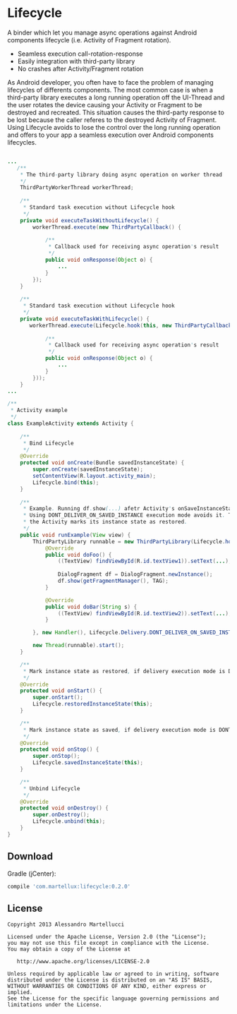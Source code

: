 # Lifecycle
A binder which let you manage async operations against Android components lifecycle (i.e. Activity of Fragment rotation). 

* Seamless execution call-rotation-response
* Easily integration with third-party library
* No crashes after Activity/Fragment rotation 

As Android developer, you often have to face the problem of managing lifecycles of differents components. The most common case is when a third-party library executes a long running operation off the UI-Thread and the user rotates the device causing your Activity or Fragment to be destroyed and recreated. This situation causes the third-party response to be lost because the caller referes to the destroyed Activity of Fragment. Using Lifecycle avoids to lose the control over the long running operation and offers to your app a seamless execution over Android components lifecycles.

```java

...
   /**
    * The third-party library doing async operation on worker thread
    */
    ThirdPartyWorkerThread workerThread;
   
    /**
     * Standard task execution without Lifecycle hook
     */
    private void executeTaskWithoutLifecycle() {
        workerThread.execute(new ThirdPartyCallback() {
        
            /**
             * Callback used for receiving async operation's result
             */
            public void onResponse(Object o) {
                ...
            }
        });
    }
    
    /**
     * Standard task execution without Lifecycle hook
     */
    private void executeTaskWithLifecycle() {
       workerThread.execute(Lifecycle.hook(this, new ThirdPartyCallback() {
            
            /**
             * Callback used for receiving async operation's result
             */
            public void onResponse(Object o) {
                ...
            }
        }));
    }
...

/**
 * Activity example
 */
class ExampleActivity extends Activity {
    
    /**
     * Bind Lifecycle
     */
    @Override
    protected void onCreate(Bundle savedInstanceState) {
        super.onCreate(savedInstanceState);
        setContentView(R.layout.activity_main);
        Lifecycle.bind(this);
    }
    
    /**
     * Example. Running df.show(...) afetr Activity's onSaveInstanceState causes IllegaleStateException to be thrown.
     * Using DONT_DELIVER_ON_SAVED_INSTANCE execution mode avoids it. The execution of method doSomethindA is enqueued until
     * the Activity marks its instance state as restored.
     */
    public void runExample(View view) {
        ThirdPartyLibrary runnable = new ThirdPartyLibrary(Lifecycle.hook(this, new ThirdPartyCallback() {
            @Override
            public void doFoo() {
                ((TextView) findViewById(R.id.textView1)).setText(...);
                
                DialogFragment df = DialogFragment.newInstance();
                df.show(getFragmentManager(), TAG);
            }

            @Override
            public void doBar(String s) {
                ((TextView) findViewById(R.id.textView2)).setText(...);
            }

        }, new Handler(), Lifecycle.Delivery.DONT_DELIVER_ON_SAVED_INSTANCE));

        new Thread(runnable).start();
    }

    /**
     * Mark instance state as restored, if delivery execution mode is DONT_DELIVER_ON_SAVED_INSTANCE
     */
    @Override
    protected void onStart() {
        super.onStart();
        Lifecycle.restoredInstanceState(this);
    }

    /**
     * Mark instance state as saved, if delivery execution mode is DONT_DELIVER_ON_SAVED_INSTANCE
     */
    @Override
    protected void onStop() {
        super.onStop();
        Lifecycle.savedInstanceState(this);
    }

    /**
     * Unbind Lifecycle
     */
    @Override
    protected void onDestroy() {
        super.onDestroy();
        Lifecycle.unbind(this);
    }
}
```

Download
--------

Gradle (jCenter):
```groovy
compile 'com.martellux:lifecycle:0.2.0'
```

License
-------

    Copyright 2013 Alessandro Martellucci

    Licensed under the Apache License, Version 2.0 (the "License");
    you may not use this file except in compliance with the License.
    You may obtain a copy of the License at

       http://www.apache.org/licenses/LICENSE-2.0

    Unless required by applicable law or agreed to in writing, software
    distributed under the License is distributed on an "AS IS" BASIS,
    WITHOUT WARRANTIES OR CONDITIONS OF ANY KIND, either express or implied.
    See the License for the specific language governing permissions and
    limitations under the License.

[1]: https://search.maven.org/remote_content?g=com.martellux&a=lifecycle&v=LATEST
